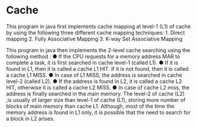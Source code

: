 # Cache

This program in java first implements cache mapping at level-1 (L1) of cache by using the following three different cache mapping techniques: 1. Direct mapping 2. Fully Associative Mapping 3. K-way Set Associative Mapping

This program in java then implements the 2-level cache searching using the following
method :
● If the CPU requests for a memory address MAR to complete a task, it is first
searched in cache level-1 (called L1).
● If it is found in L1, then it is called a cache L1 HIT. If it is not found, then it is
called a cache L1 MISS.
● In case of L1 MISS, the address is searched in cache level-2 (called L2).
● If the address is found in L2, it is called a cache L2 HIT, otherwise it is called a
cache L2 MISS.
● In case of cache L2 miss, the address is finally searched in the main memory.
The level-2 of cache (L2) ,is usually of larger size than level-1 of cache (L1), storing
more number of blocks of main memory than cache L1. Although, most of the time the
memory address is found in L1 only, it is possible that the need to search for a block in
L2 arises.

